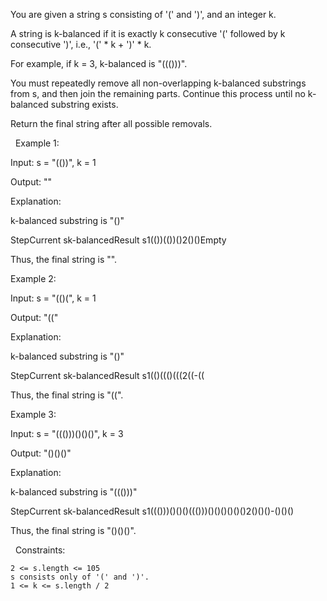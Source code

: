 You are given a string s consisting of '(' and ')', and an integer k.

A string is k-balanced if it is exactly k consecutive '(' followed by k consecutive ')', i.e., '(' * k + ')' * k.

For example, if k = 3, k-balanced is "((()))".

You must repeatedly remove all non-overlapping k-balanced substrings from s, and then join the remaining parts. Continue this process until no k-balanced substring exists.

Return the final string after all possible removals.

 
​​​​​​​Example 1:


Input: s = "(())", k = 1

Output: ""

Explanation:

k-balanced substring is "()"

StepCurrent sk-balancedResult s1(())(())()2()()Empty

Thus, the final string is "".


Example 2:


Input: s = "(()(", k = 1

Output: "(("

Explanation:

k-balanced substring is "()"

StepCurrent sk-balancedResult s1(()((()(((2((-((

Thus, the final string is "((".


Example 3:


Input: s = "((()))()()()", k = 3

Output: "()()()"

Explanation:

k-balanced substring is "((()))"

StepCurrent sk-balancedResult s1((()))()()()((()))()()()()()()2()()()-()()()

Thus, the final string is "()()()".


 
Constraints:


	2 <= s.length <= 105
	s consists only of '(' and ')'.
	1 <= k <= s.length / 2


